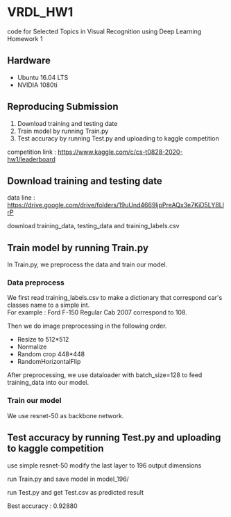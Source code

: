 # VRDL_HW1

code for Selected Topics in Visual Recognition using Deep Learning Homework 1

## Hardware

- Ubuntu 16.04 LTS
- NVIDIA 1080ti

## Reproducing Submission

1. Download training and testing date
2. Train model by running Train.py
3. Test accuracy by running Test.py and uploading to kaggle competition

competition link : https://www.kaggle.com/c/cs-t0828-2020-hw1/leaderboard

## Download training and testing date

data line : https://drive.google.com/drive/folders/19uUnd4669ljpPreAQx3e7KiD5LY8LlrP

download training_data, testing_data and training_labels.csv

## Train model by running Train.py

In Train.py, we preprocess the data and train our model.

### Data preprocess

We first read training_labels.csv to make a dictionary that correspond car's classes name to a simple int.  
For example : Ford F-150 Regular Cab 2007 correspond to 108.  

Then we do image preprocessing in the following order.
- Resize to 512*512
- Normalize
- Random crop 448*448
- RandomHorizontalFlip

After preprocessing, we use dataloader with batch_size=128 to feed training_data into our model.

### Train our model

We use resnet-50 as backbone network.

## Test accuracy by running Test.py and uploading to kaggle competition
use simple resnet-50
modify the last layer to 196 output dimensions

run Train.py and save model in model_196/

run Test.py and get Test.csv as predicted result

Best accuracy : 0.92880
